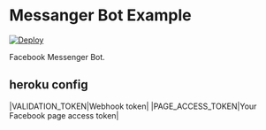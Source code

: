 # Messanger Bot Example

[![Deploy](https://www.herokucdn.com/deploy/button.svg)](https://heroku.com/deploy)

Facebook Messenger Bot.

## heroku config

|VALIDATION_TOKEN|Webhook token|
|PAGE_ACCESS_TOKEN|Your Facebook page access token|